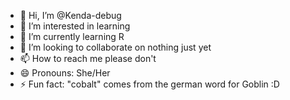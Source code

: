 - 👋 Hi, I’m @Kenda-debug
- 👀 I’m interested in learning
- 🌱 I’m currently learning R
- 💞️ I’m looking to collaborate on nothing just yet 
- 📫 How to reach me please don't
- 😄 Pronouns: She/Her
- ⚡ Fun fact: "cobalt" comes from the german word for Goblin :D

<!---
Kenda-debug/Kenda-debug is a ✨ special ✨ repository because its `README.md` (this file) appears on your GitHub profile.
You can click the Preview link to take a look at your changes.
--->
